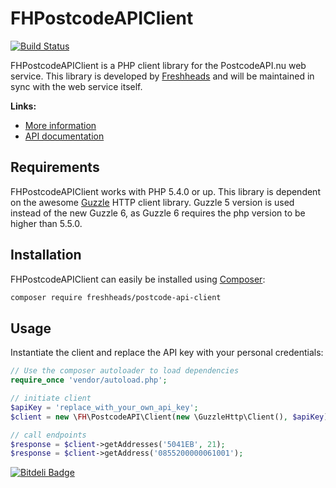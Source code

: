 FHPostcodeAPIClient
===================

[![Build Status](https://travis-ci.org/freshheads/FHPostcodeAPIClient.png?branch=master)](https://travis-ci.org/freshheads/FHPostcodeAPIClient)

FHPostcodeAPIClient is a PHP client library for the PostcodeAPI.nu web service. This library is developed 
by [Freshheads](https://www.freshheads.com) and will be maintained in sync with the web service itself.

**Links:**

* [More information](https://www.postcodeapi.nu)
* [API documentation](https://swaggerhub.com/api/apiwise/postcode-api)

Requirements
------------

FHPostcodeAPIClient works with PHP 5.4.0 or up. This library is dependent on the awesome [Guzzle](http://guzzlephp.org/) HTTP client library. Guzzle 5 
version is used instead of the new Guzzle 6, as Guzzle 6 requires the php version to be higher than 5.5.0.

Installation
------------

FHPostcodeAPIClient can easily be installed using [Composer](https://getcomposer.org/):

```bash
composer require freshheads/postcode-api-client
```

Usage
-----

Instantiate the client and replace the API key with your personal credentials:

```php
// Use the composer autoloader to load dependencies
require_once 'vendor/autoload.php';

// initiate client
$apiKey = 'replace_with_your_own_api_key';
$client = new \FH\PostcodeAPI\Client(new \GuzzleHttp\Client(), $apiKey);

// call endpoints
$response = $client->getAddresses('5041EB', 21);
$response = $client->getAddress('0855200000061001');
```

[![Bitdeli Badge](https://d2weczhvl823v0.cloudfront.net/freshheads/fhpostcodeapiclient/trend.png)](https://bitdeli.com/free "Bitdeli Badge")
